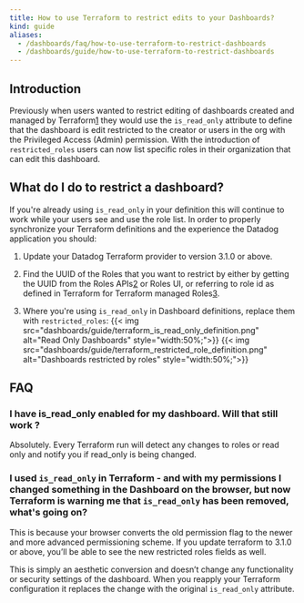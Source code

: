 ```yaml
---
title: How to use Terraform to restrict edits to your Dashboards?
kind: guide
aliases:
  - /dashboards/faq/how-to-use-terraform-to-restrict-dashboards
  - /dashboards/guide/how-to-use-terraform-to-restrict-dashboards
---
```



## Introduction

Previously when users wanted to restrict editing of dashboards created and managed by Terraform[1] they would use the `is_read_only` attribute to define that the dashboard is edit restricted to the creator or users in the org with the Privileged Access (Admin) permission. With the introduction of `restricted_roles` users can now list specific roles in their organization that can edit this dashboard.

## What do I do to restrict a dashboard?

If you're already using `is_read_only` in your definition this will continue to work while your users see and use the role list. In order to properly synchronize your Terraform definitions and the experience the Datadog application you should:

1. Update your Datadog Terraform provider to version 3.1.0 or above.

2. Find the UUID of the Roles that you want to restrict by either by getting the UUID from the Roles APIs[2] or Roles UI, or referring to role id as defined in Terraform for Terraform managed Roles[3].

3. Where you're using `is_read_only` in Dashboard definitions, replace them with `restricted_roles`:
{{< img src="dashboards/guide/terraform_is_read_only_definition.png" alt="Read Only Dashboards" style="width:50%;">}}
{{< img src="dashboards/guide/terraform_restricted_role_definition.png" alt="Dashboards restricted by roles" style="width:50%;">}}

## FAQ

### I have is_read_only enabled for my dashboard. Will that still work ?

Absolutely. Every Terraform run will detect any changes to roles or read only and notify you if read_only is being changed.

### I used `is_read_only` in Terraform - and with my permissions I changed something in the Dashboard on the browser, but now Terraform is warning me that `is_read_only` has been removed, what's going on?

This is because your browser converts the old permission flag to the newer and more advanced permissioning scheme. If you update terraform to 3.1.0 or above, you’ll be able to see the new restricted roles fields as well.

This is simply an aesthetic conversion and doesn’t change any functionality or security settings of the dashboard. When you reapply your Terraform configuration it replaces the change with the original `is_read_only` attribute.



[1]: https://registry.terraform.io/providers/DataDog/datadog/latest/docs/resources/dashboard
[2]: /api/latest/roles/#list-roles
[3]: https://registry.terraform.io/providers/DataDog/datadog/latest/docs/resources/role
